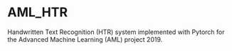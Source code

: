 # AML_HTR
Handwritten Text Recognition (HTR) system implemented with Pytorch for the Advanced Machine Learning (AML) project 2019.
